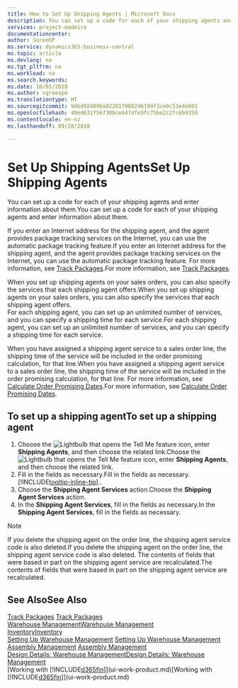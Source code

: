 ```yaml
---
title: How to Set Up Shipping Agents | Microsoft Docs
description: You can set up a code for each of your shipping agents and enter information about them.
services: project-madeira
documentationcenter: 
author: SorenGP
ms.service: dynamics365-business-central
ms.topic: article
ms.devlang: na
ms.tgt_pltfrm: na
ms.workload: na
ms.search.keywords: 
ms.date: 10/01/2018
ms.author: sgroespe
ms.translationtype: HT
ms.sourcegitcommit: 9dbd92409ba02281f008246194f3ce0c53e4e001
ms.openlocfilehash: 49ed631f56730bce647dfe9fc75be2c2fc6b9359
ms.contentlocale: en-nz
ms.lasthandoff: 09/28/2018

---
```

# <a name="set-up-shipping-agents"></a><span data-ttu-id="bf7e3-103">Set Up Shipping Agents</span><span class="sxs-lookup"><span data-stu-id="bf7e3-103">Set Up Shipping Agents</span></span>
<span data-ttu-id="bf7e3-104">You can set up a code for each of your shipping agents and enter information about them.</span><span class="sxs-lookup"><span data-stu-id="bf7e3-104">You can set up a code for each of your shipping agents and enter information about them.</span></span>  

<span data-ttu-id="bf7e3-105">If you enter an Internet address for the shipping agent, and the agent provides package tracking services on the Internet, you can use the automatic package tracking feature.</span><span class="sxs-lookup"><span data-stu-id="bf7e3-105">If you enter an Internet address for the shipping agent, and the agent provides package tracking services on the Internet, you can use the automatic package tracking feature.</span></span> <span data-ttu-id="bf7e3-106">For more information, see [Track Packages](sales-how-track-packages.md).</span><span class="sxs-lookup"><span data-stu-id="bf7e3-106">For more information, see [Track Packages](sales-how-track-packages.md).</span></span>

<span data-ttu-id="bf7e3-107">When you set up shipping agents on your sales orders, you can also specify the services that each shipping agent offers.</span><span class="sxs-lookup"><span data-stu-id="bf7e3-107">When you set up shipping agents on your sales orders, you can also specify the services that each shipping agent offers.</span></span>  
<span data-ttu-id="bf7e3-108">For each shipping agent, you can set up an unlimited number of services, and you can specify a shipping time for each service.</span><span class="sxs-lookup"><span data-stu-id="bf7e3-108">For each shipping agent, you can set up an unlimited number of services, and you can specify a shipping time for each service.</span></span>  

<span data-ttu-id="bf7e3-109">When you have assigned a shipping agent service to a sales order line, the shipping time of the service will be included in the order promising calculation, for that line.</span><span class="sxs-lookup"><span data-stu-id="bf7e3-109">When you have assigned a shipping agent service to a sales order line, the shipping time of the service will be included in the order promising calculation, for that line.</span></span> <span data-ttu-id="bf7e3-110">For more information, see [Calculate Order Promising Dates](sales-how-to-calculate-order-promising-dates.md).</span><span class="sxs-lookup"><span data-stu-id="bf7e3-110">For more information, see [Calculate Order Promising Dates](sales-how-to-calculate-order-promising-dates.md).</span></span>

## <a name="to-set-up-a-shipping-agent"></a><span data-ttu-id="bf7e3-111">To set up a shipping agent</span><span class="sxs-lookup"><span data-stu-id="bf7e3-111">To set up a shipping agent</span></span>  
1.  <span data-ttu-id="bf7e3-112">Choose the ![Lightbulb that opens the Tell Me feature](media/ui-search/search_small.png "Tell me what you want to do") icon, enter **Shipping Agents**, and then choose the related link.</span><span class="sxs-lookup"><span data-stu-id="bf7e3-112">Choose the ![Lightbulb that opens the Tell Me feature](media/ui-search/search_small.png "Tell me what you want to do") icon, enter **Shipping Agents**, and then choose the related link.</span></span>  
2.  <span data-ttu-id="bf7e3-113">Fill in the fields as necessary.</span><span class="sxs-lookup"><span data-stu-id="bf7e3-113">Fill in the fields as necessary.</span></span> [!INCLUDE[tooltip-inline-tip](includes/tooltip-inline-tip_md.md)]<span data-ttu-id="bf7e3-114">.</span><span class="sxs-lookup"><span data-stu-id="bf7e3-114">.</span></span>  
3.  <span data-ttu-id="bf7e3-115">Choose the **Shipping Agent Services** action.</span><span class="sxs-lookup"><span data-stu-id="bf7e3-115">Choose the **Shipping Agent Services** action.</span></span>
4. <span data-ttu-id="bf7e3-116">In the **Shipping Agent Services**, fill in the fields as necessary.</span><span class="sxs-lookup"><span data-stu-id="bf7e3-116">In the **Shipping Agent Services**, fill in the fields as necessary.</span></span>

> [!NOTE]  
>  <span data-ttu-id="bf7e3-117">If you delete the shipping agent on the order line, the shipping agent service code is also deleted.</span><span class="sxs-lookup"><span data-stu-id="bf7e3-117">If you delete the shipping agent on the order line, the shipping agent service code is also deleted.</span></span> <span data-ttu-id="bf7e3-118">The contents of fields that were based in part on the shipping agent service are recalculated.</span><span class="sxs-lookup"><span data-stu-id="bf7e3-118">The contents of fields that were based in part on the shipping agent service are recalculated.</span></span>  

## <a name="see-also"></a><span data-ttu-id="bf7e3-119">See Also</span><span class="sxs-lookup"><span data-stu-id="bf7e3-119">See Also</span></span>
<span data-ttu-id="bf7e3-120">[Track Packages](sales-how-track-packages.md)  </span><span class="sxs-lookup"><span data-stu-id="bf7e3-120">[Track Packages](sales-how-track-packages.md)  </span></span>  
[<span data-ttu-id="bf7e3-121">Warehouse Management</span><span class="sxs-lookup"><span data-stu-id="bf7e3-121">Warehouse Management</span></span>](warehouse-manage-warehouse.md)  
[<span data-ttu-id="bf7e3-122">Inventory</span><span class="sxs-lookup"><span data-stu-id="bf7e3-122">Inventory</span></span>](inventory-manage-inventory.md)  
<span data-ttu-id="bf7e3-123">[Setting Up Warehouse Management](warehouse-setup-warehouse.md)   </span><span class="sxs-lookup"><span data-stu-id="bf7e3-123">[Setting Up Warehouse Management](warehouse-setup-warehouse.md)   </span></span>  
<span data-ttu-id="bf7e3-124">[Assembly Management](assembly-assemble-items.md)  </span><span class="sxs-lookup"><span data-stu-id="bf7e3-124">[Assembly Management](assembly-assemble-items.md)  </span></span>  
[<span data-ttu-id="bf7e3-125">Design Details: Warehouse Management</span><span class="sxs-lookup"><span data-stu-id="bf7e3-125">Design Details: Warehouse Management</span></span>](design-details-warehouse-management.md)  
<span data-ttu-id="bf7e3-126">[Working with [!INCLUDE[d365fin](includes/d365fin_md.md)]](ui-work-product.md)</span><span class="sxs-lookup"><span data-stu-id="bf7e3-126">[Working with [!INCLUDE[d365fin](includes/d365fin_md.md)]](ui-work-product.md)</span></span>  

